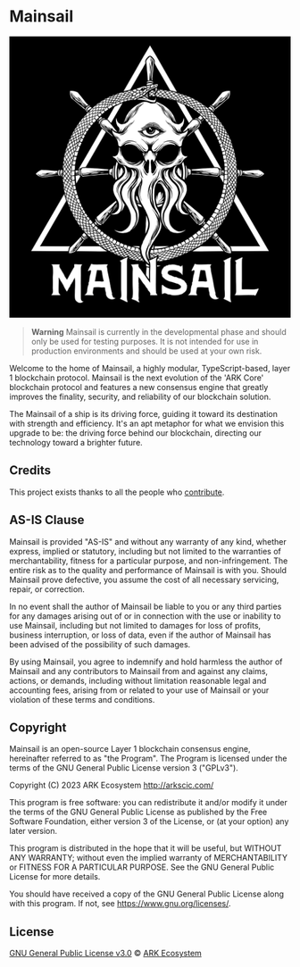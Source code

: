 # Mainsail

![Logo](logo.jpeg)

> **Warning**
> Mainsail is currently in the developmental phase and should only be used for testing purposes. It is not intended for use in production environments and should be used at your own risk.

Welcome to the home of Mainsail, a highly modular, TypeScript-based, layer 1 blockchain protocol. Mainsail is the next evolution of the 'ARK Core' blockchain protocol and features a new consensus engine that greatly improves the finality, security, and reliability of our blockchain solution.

The Mainsail of a ship is its driving force, guiding it toward its destination with strength and efficiency. It's an apt metaphor for what we envision this upgrade to be: the driving force behind our blockchain, directing our technology toward a brighter future.

## Credits

This project exists thanks to all the people who [contribute](../../contributors).

## AS-IS Clause

Mainsail is provided "AS-IS" and without any warranty of any kind, whether express, implied or statutory, including but not limited to the warranties of merchantability, fitness for a particular purpose, and non-infringement. The entire risk as to the quality and performance of Mainsail is with you. Should Mainsail prove defective, you assume the cost of all necessary servicing, repair, or correction.

In no event shall the author of Mainsail be liable to you or any third parties for any damages arising out of or in connection with the use or inability to use Mainsail, including but not limited to damages for loss of profits, business interruption, or loss of data, even if the author of Mainsail has been advised of the possibility of such damages.

By using Mainsail, you agree to indemnify and hold harmless the author of Mainsail and any contributors to Mainsail from and against any claims, actions, or demands, including without limitation reasonable legal and accounting fees, arising from or related to your use of Mainsail or your violation of these terms and conditions.

## Copyright

Mainsail is an open-source Layer 1 blockchain consensus engine, hereinafter referred to as "the Program". The Program is licensed under the terms of the GNU General Public License version 3 ("GPLv3").

Copyright (C) 2023 ARK Ecosystem <http://arkscic.com/>

This program is free software: you can redistribute it and/or modify
it under the terms of the GNU General Public License as published by
the Free Software Foundation, either version 3 of the License, or
(at your option) any later version.

This program is distributed in the hope that it will be useful,
but WITHOUT ANY WARRANTY; without even the implied warranty of
MERCHANTABILITY or FITNESS FOR A PARTICULAR PURPOSE. See the
GNU General Public License for more details.

You should have received a copy of the GNU General Public License
along with this program. If not, see <https://www.gnu.org/licenses/>.

## License

[GNU General Public License v3.0](LICENSE) © [ARK Ecosystem](http://arkscic.com/)
